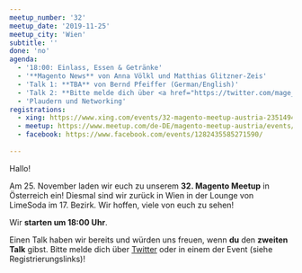 ```yaml
---
meetup_number: '32'
meetup_date: '2019-11-25'
meetup_city: 'Wien'
subtitle: ''
done: 'no'
agenda:
  - '18:00: Einlass, Essen & Getränke'
  - '**Magento News** von Anna Völkl und Matthias Glitzner-Zeis'
  - 'Talk 1: **TBA** von Bernd Pfeiffer (German/English)'
  - 'Talk 2: **Bitte melde dich über <a href="https://twitter.com/mage_AT">Twitter</a> oder in einem der Event (siehe Registrierungslinks)!**'
  - 'Plaudern und Networking'
registrations:
  - xing: https://www.xing.com/events/32-magento-meetup-austria-2351494
  - meetup: https://www.meetup.com/de-DE/magento-meetup-austria/events/266104699/
  - facebook: https://www.facebook.com/events/1282435585271590/
 
---
```


Hallo!

Am 25. November laden wir euch zu unserem **32. Magento Meetup** in Österreich ein! Diesmal sind wir zurück in Wien in
der Lounge von LimeSoda im 17. Bezirk. Wir hoffen, viele von euch zu sehen!

Wir **starten um 18:00 Uhr**. 

Einen Talk haben wir bereits und würden uns freuen, wenn **du** den **zweiten Talk** gibst. Bitte melde dich über
<a href="https://twitter.com/mage_AT">Twitter</a> oder in einem der Event (siehe Registrierungslinks)!
